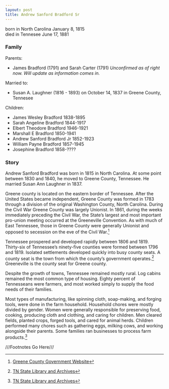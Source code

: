 ```yaml
---
layout: post
title: Andrew Sanford Bradford Sr
---
```


born in North Carolina January 8, 1815  
died in Tennesee June 17, 1881

### **Family**  
Parents:
- James Bradford (1791) and Sarah Carter (1791) *Unconfirmed as of right now. Will update as information comes in.*

Married to: 
- Susan A. Laughner (1816 - 1893) on October 14, 1837 in Greene County, Tennesee

Children:
- James Wesley Bradford 1838-1895
- Sarah Angeline Bradford 1844-1917
- Elbert Theodore Bradford 1946-1921
- Marshall E Bradford 1850-1941
- Andrew Sanford Bradford Jr 1852-1923
- William Payne Bradford 1857-1945
- Josephine Bradford 1858-????


### **Story**
Andrew Sanford Bradford was born in 1815 in North Carolina. At some point between 1830 and 1840, he moved to Greene County, Tennessee. He married Susan Ann Laughner in 1837. 

Greene county is located on the eastern border of Tennessee. After the United States became independent, Greene County was formed in 1783 through a division of the original Washington County, North Carolina. During the Civil War Greene County was largely Unionist. In 1861, during the weeks immediately preceding the Civil War, the State’s largest and most important pro-union meeting occurred at the Greeneville Convention. As with much of East Tennessee, those in Greene County were generally Unionist and opposed to secession on the eve of the Civil War.[^1]

Tennessee prospered and developed rapidly between 1806 and 1819. Thirty-six of Tennessee’s ninety-five counties were formed between 1796 and 1819. Isolated settlements developed quickly into busy county seats. A county seat is the town from which the county’s government operates.[^2] Greeneville is the county seat for Greene county.

Despite the growth of towns, Tennessee remained mostly rural. Log cabins remained the most common type of housing. Eighty percent of Tennesseans were farmers, and most worked simply to supply the food needs of their families. 

Most types of manufacturing, like spinning cloth, soap-making, and forging tools, were done in the farm household. Household chores were mostly divided by gender. Women were generally responsible for preserving food, cooking, producing cloth and clothing, and caring for children. Men cleared fields, planted crops, forged tools, and cared for animal herds. Children performed many chores such as gathering eggs, milking cows, and working alongside their parents. Some families ran businesses to process farm products.[^2]




///Footnotes Go Here///
<small>
[^1]: [Greene County Government Website](https://www.greenecountytngov.com/greene-county-tennessee-history/)
[^2]: [TN State Library and Archives](https://tnsoshistory.com/chapter4)
</small>